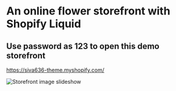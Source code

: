 # An online flower storefront with Shopify Liquid

## Use password as 123 to open this demo storefront

https://siva636-theme.myshopify.com/

![Storefront image slideshow](https://images.ctfassets.net/ki332a2no625/7xxJnKrTmRbv7o3RQu2Wa1/96b0a4f3d1f3b5570315e531712fe51f/Screenshot_2025-01-22_at_10.54.45_AM.png)

